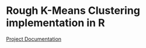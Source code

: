 # Rough K-Means Clustering implementation in R

[Project Documentation](Rough_K_Means_Clustering.pdf)

 
